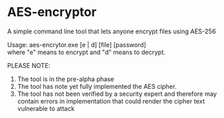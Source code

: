 # AES-encryptor
A simple command line tool that lets anyone encrypt files using AES-256

Usage: aes-encrytor.exe [e | d] [file] [password] <br>
where "e" means to encrypt and "d" means to decrypt.

PLEASE NOTE:
1. The tool is in the pre-alpha phase
2. The tool has note yet fully implemented the AES cipher.
3. The tool has not been verified by a security expert and therefore may contain errors in implementation that could render the cipher text vulnerable to attack
